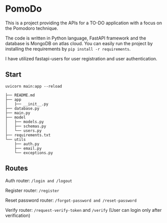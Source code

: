 # PomoDo

This is a project providing the APIs for a TO-DO application with a focus on the Pomodoro technique.

The code is written in Python language, FastAPI framework and the database is MongoDB on atlas cloud.
You can easily run the project by installing the requirements by ```pip install -r requirements```.

I have utilized fastapi-users for user registration and user authentication.

## Start
```uvicorn main:app --reload```


```
├── README.md
├── app
│   ├── __init__.py
├── database.py
├── main.py
├── model
│   ├── models.py
│   ├── schemas.py
│   └── users.py
├── requirements.txt
└── utils
    ├── auth.py
    ├── email.py
    └── exceptions.py

```


## Routes

Auth router: `/login and /logout`

Register router: `/register`

Reset password router: `/forgot-password and /reset-password`

Verify router: `/request-verify-token` and `/verify` (User can login only after verification)
